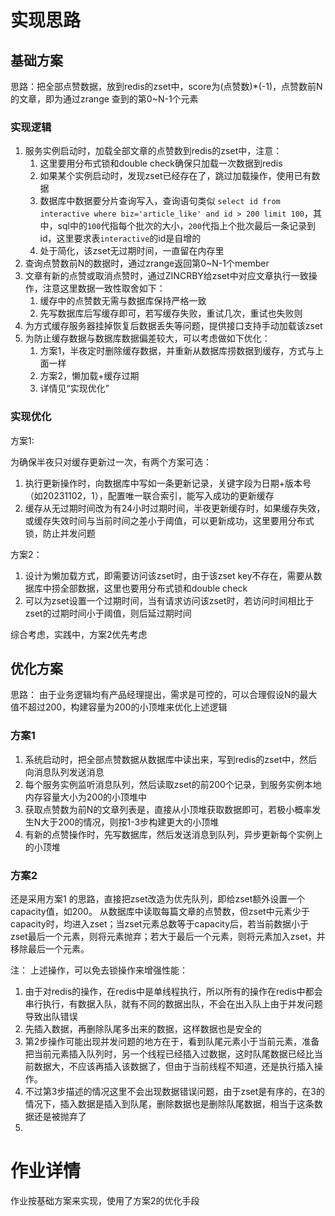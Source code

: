 # 实现思路

## 基础方案

思路：把全部点赞数据，放到redis的zset中，score为(点赞数)*(-1)，点赞数前N的文章，即为通过zrange 查到的第0~N-1个元素

### 实现逻辑

1. 服务实例启动时，加载全部文章的点赞数到redis的zset中，注意：
   1. 这里要用分布式锁和double check确保只加载一次数据到redis
   2. 如果某个实例启动时，发现zset已经存在了，跳过加载操作，使用已有数据
   3. 数据库中数据要分片查询写入，查询语句类似 `select id from interactive where biz='article_like' and id > 200 limit 100`，其中，sql中的`100`代指每个批次的大小，`200`代指上个批次最后一条记录到id，这里要求表`interactive`的id是自增的
   4. 处于简化，该zset无过期时间，一直留在内存里
2. 查询点赞数前N的数据时，通过zrange返回第0~N-1个member
3. 文章有新的点赞或取消点赞时，通过ZINCRBY给zset中对应文章执行一致操作，注意这里数据一致性取舍如下：
   1. 缓存中的点赞数无需与数据库保持严格一致
   2. 先写数据库后写缓存即可，若写缓存失败，重试几次，重试也失败则
4. 为方式缓存服务器挂掉恢复后数据丢失等问题，提供接口支持手动加载该zset
5. 为防止缓存数据与数据库数据偏差较大，可以考虑做如下优化：
   1. 方案1，半夜定时删除缓存数据，并重新从数据库捞数据到缓存，方式与上面一样
   2. 方案2，懒加载+缓存过期
   3. 详情见“实现优化”

### 实现优化

方案1:

为确保半夜只对缓存更新过一次，有两个方案可选：
1. 执行更新操作时，向数据库中写如一条更新记录，关键字段为日期+版本号（如20231102，1），配置唯一联合索引，能写入成功的更新缓存
2. 缓存从无过期时间改为有24小时过期时间，半夜更新缓存时，如果缓存失效，或缓存失效时间与当前时间之差小于阈值，可以更新成功，这里要用分布式锁，防止并发问题

方案2：
1. 设计为懒加载方式，即需要访问该zset时，由于该zset key不存在，需要从数据库中捞全部数据，这里也要用分布式锁和double check
2. 可以为zset设置一个过期时间，当有请求访问该zset时，若访问时间相比于zset的过期时间小于阈值，则后延过期时间

综合考虑，实践中，方案2优先考虑

## 优化方案

思路：
由于业务逻辑均有产品经理提出，需求是可控的，可以合理假设N的最大值不超过200，构建容量为200的小顶堆来优化上述逻辑

### 方案1

1. 系统启动时，把全部点赞数据从数据库中读出来，写到redis的zset中，然后向消息队列发送消息
2. 每个服务实例监听消息队列，然后读取zset的前200个记录，到服务实例本地内存容量大小为200的小顶堆中
3. 获取点赞数为前N的文章列表是，直接从小顶堆获取数据即可，若极小概率发生N大于200的情况，则按1-3步构建更大的小顶堆
4. 有新的点赞操作时，先写数据库，然后发送消息到队列，异步更新每个实例上的小顶堆


### 方案2

还是采用方案1 的思路，直接把zset改造为优先队列，即给zset额外设置一个capacity值，如200。
从数据库中读取每篇文章的点赞数，但zset中元素少于capacity时，均进入zset；当zset元素总数等于capacity后，若当前数据小于zset最后一个元素，则将元素抛弃；若大于最后一个元素，则将元素加入zset，并移除最后一个元素。

注：
上述操作，可以免去锁操作来增强性能：
1. 由于对redis的操作，在redis中是单线程执行，所以所有的操作在redis中都会串行执行，有数据入队，就有不同的数据出队，不会在出入队上由于并发问题导致出队错误
2. 先插入数据，再删除队尾多出来的数据，这样数据也是安全的
3. 第2步操作可能出现并发问题的地方在于，看到队尾元素小于当前元素，准备把当前元素插入队列时，另一个线程已经插入过数据，这时队尾数据已经比当前数据大，不应该再插入该数据了，但由于当前线程不知道，还是执行插入操作。
4. 不过第3步描述的情况这里不会出现数据错误问题，由于zset是有序的，在3的情况下，插入数据是插入到队尾，删除数据也是删除队尾数据，相当于这条数据还是被抛弃了
5. 


# 作业详情

作业按基础方案来实现，使用了方案2的优化手段